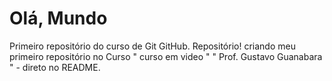# Olá, Mundo
 Primeiro repositório do curso de Git GitHub.
Repositório! criando meu primeiro repositório no Curso " curso em video " " Prof. Gustavo Guanabara "   - direto no README.
